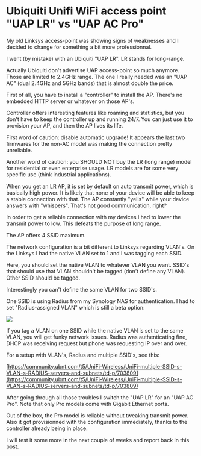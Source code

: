 # Ubiquiti Unifi WiFi access point "UAP LR" vs "UAP AC Pro"

My old Linksys access-point was showing signs of weaknesses and I decided to change for something a bit more professionnal.

I went (by mistake) with an Ubiquiti "UAP LR". LR stands for long-range.

Actually Ubiquiti don't advertise UAP access-point so much anymore. Those are limited to 2.4GHz range. The one I really needed was an "UAP AC" (dual 2.4GHz and 5GHz bands) that is almost double the price.

First of all, you have to install a "controller" to install the AP. There's no embedded HTTP server or whatever on those AP's.

Controller offers interesting features like roaming and statistics, but you don't have to keep the controller up and running 24/7. You can just use it to provision your AP, and then the AP lives its life.

First word of caution: disable automatic upgrade! It appears the last two firmwares for the non-AC model was making the connection pretty unreliable.

Another word of caution: you SHOULD NOT buy the LR (long range) model for residential or even enterprise usage. LR models are for some very specific use (think industrial applications).

When you get an LR AP, it is set by default on auto transmit power, which is basically high power. It is likely that none of your device will be able to keep a stable connection with that. The AP constantly "yells" while your device answers with "whispers". That's not good communication, right?

In order to get a reliable connection with my devices I had to lower the transmit power to low. This defeats the purpose of long range.

The AP offers 4 SSID maximum.

The network configuration is a bit different to Linksys regarding VLAN's. On the Linksys I had the native VLAN set to 1 and I was tagging each SSID.

Here, you should set the native VLAN to whatever VLAN you want. SSID's that should use that VLAN shouldn't be tagged (don't define any VLAN). Other SSID should be tagged.

Interestingly you can't define the same VLAN for two SSID's.

One SSID is using Radius from my Synology NAS for authentication. I had to set "Radius-assigned VLAN" which is still a beta option:

![](/Users/sw/Syncthing/Android/NOTES/Blogs/blog.wains.be/images/ubiquiti-vlan-radius.png)

If you tag a VLAN on one SSID while the native VLAN is set to the same VLAN, you will get funky network issues. Radius was authenticating fine, DHCP was receiving request but phone was requesting IP over and over.

For a setup with VLAN's, Radius and multiple SSID's, see this:

[https://community.ubnt.com/t5/UniFi-Wireless/UniFi-multiple-SSID-s-VLAN-s-RADIUS-servers-and-subnets/td-p/703809](https://community.ubnt.com/t5/UniFi-Wireless/UniFi-multiple-SSID-s-VLAN-s-RADIUS-servers-and-subnets/td-p/703809)

After going through all those troubles I switch the "UAP LR" for an "UAP AC Pro". Note that only Pro models come with Gigabit Ethernet ports.

Out of the box, the Pro model is reliable without tweaking transmit power. Also it got provisionned with the configuration immediately, thanks to the controller already being in place.

I will test it some more in the next couple of weeks and report back in this post.
